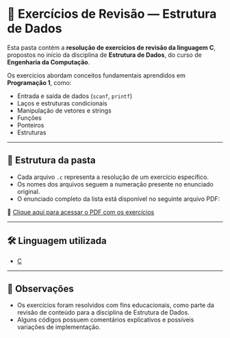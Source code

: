 # 📁 Exercícios de Revisão — Estrutura de Dados

Esta pasta contém a **resolução de exercícios de revisão da linguagem C**, propostos no início da disciplina de **Estrutura de Dados**, do curso de **Engenharia da Computação**.

Os exercícios abordam conceitos fundamentais aprendidos em **Programação 1**, como:

- Entrada e saída de dados (`scanf`, `printf`)
- Laços e estruturas condicionais
- Manipulação de vetores e strings
- Funções
- Ponteiros
- Estruturas

---

## 📑 Estrutura da pasta

- Cada arquivo `.c` representa a resolução de um exercício específico.
- Os nomes dos arquivos seguem a numeração presente no enunciado original.
- O enunciado completo da lista está disponível no seguinte arquivo PDF:

📄 [Clique aqui para acessar o PDF com os exercícios](./Lista_Treino_AEDA.pdf)

---

## 🛠️ Linguagem utilizada

- [C](https://en.wikipedia.org/wiki/C_(programming_language))

---

## 📌 Observações

- Os exercícios foram resolvidos com fins educacionais, como parte da revisão de conteúdo para a disciplina de Estrutura de Dados.
- Alguns códigos possuem comentários explicativos e possíveis variações de implementação.

